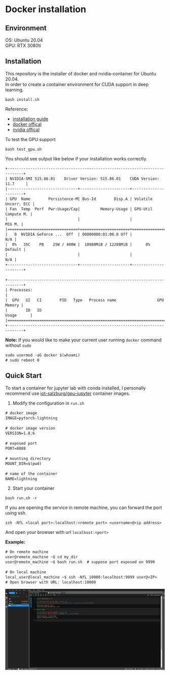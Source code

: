 # Docker installation

## Environment
OS: Ubuntu 20.04  
GPU: RTX 3080ti

## Installation
This repository is the installer of docker and nvidia-container for Ubuntu 20.04.  
In order to create a container environment for CUDA support in deep learning.  
```
bash install.sh
```

Reference:  
- [installation guide](https://medium.com/%E5%B7%A5%E7%A8%8B%E9%9A%A8%E5%AF%AB%E7%AD%86%E8%A8%98/docker-%E5%BB%BA%E7%AB%8B-cuda-%E5%8F%8A-cudnn-%E7%92%B0%E5%A2%83-2d0684b16df3)
- [docker offical](https://docs.docker.com/engine/install/ubuntu/)
- [nvidia offical](https://docs.nvidia.com/datacenter/cloud-native/container-toolkit/install-guide.html)

To test the GPU support
```
bash test_gpu.sh
```
You should see output like below if your installation works correctly.
```
+-----------------------------------------------------------------------------+
| NVIDIA-SMI 515.86.01    Driver Version: 515.86.01    CUDA Version: 11.7     |
|-------------------------------+----------------------+----------------------+
| GPU  Name        Persistence-M| Bus-Id        Disp.A | Volatile Uncorr. ECC |
| Fan  Temp  Perf  Pwr:Usage/Cap|         Memory-Usage | GPU-Util  Compute M. |
|                               |                      |               MIG M. |
|===============================+======================+======================|
|   0  NVIDIA GeForce ...  Off  | 00000000:01:00.0 Off |                  N/A |
|  0%   35C    P8    25W / 400W |  10980MiB / 12288MiB |      0%      Default |
|                               |                      |                  N/A |
+-------------------------------+----------------------+----------------------+
                                                                               
+-----------------------------------------------------------------------------+
| Processes:                                                                  |
|  GPU   GI   CI        PID   Type   Process name                  GPU Memory |
|        ID   ID                                                   Usage      |
|=============================================================================|
+-----------------------------------------------------------------------------+
```

**Note:** If you would like to make your current user running `docker` command without `sudo`
```
sudo usermod -aG docker $(whoami)
# sudo reboot 0
```

## Quick Start
To start a container for jupyter lab with conda installed, I personally recommend use [iot-salzburg/gpu-jupyter](https://github.com/iot-salzburg/gpu-jupyter) container images.  
1. Modify the configuration in `run.sh`
```
# docker image
IMAGE=pytorch-lightning

# docker image version
VERSION=1.8.6

# exposed port
PORT=8888

# mounting directory
MOUNT_DIR=$(pwd)

# name of the container
NAME=lightning
```
2. Start your container
```
bash run.sh -r
```

If you are opening the service in remote machine, you can forward the port using ssh.
```
ssh -NfL <local port>:localhost:<remote port> <username>@<ip address>
```
And open your browser with url `localhost:<port>`


**Example:**
```
# On remote machine
user@remote_machine ~$ cd my_dir
user@remote_machine ~$ bash run.sh  # suppose port exposed on 9999

# On local machine
local_user@local_machine ~$ ssh -NfL 10000:localhost:9999 user@<IP>
# Open browser with URL: localhost:10000
```

![demo](imgs/jupyter_lab_demo.png)

